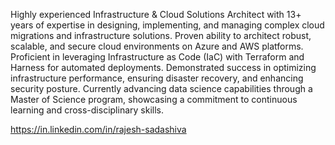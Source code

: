 Highly experienced Infrastructure & Cloud Solutions Architect with 13+ years of expertise in
designing, implementing, and managing complex cloud migrations and infrastructure solutions.
Proven ability to architect robust, scalable, and secure cloud environments on Azure and AWS
platforms. Proficient in leveraging Infrastructure as Code (IaC) with Terraform and Harness for
automated deployments. Demonstrated success in optimizing infrastructure performance,
ensuring disaster recovery, and enhancing security posture. Currently advancing data science
capabilities through a Master of Science program, showcasing a commitment to continuous
learning and cross-disciplinary skills.

https://in.linkedin.com/in/rajesh-sadashiva
